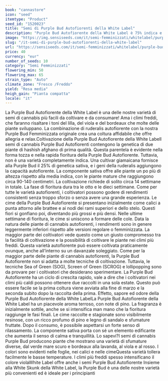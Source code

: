 ```yaml
---
book: "cannastore"
icon: "seed"
itemtype: "Product"
seed_id: "1520023"
title: "Semi di Purple Bud Autofiorenti della White Label"
description: "Purple Bud Autofiorente della White Label è 75% indica e 25% sativa. È autofiorente, prospera anche in climi freddi, è apprezzata per la tonalità viola."
image: "https://img.sensiseeds.com/it/semi-femminizzati/whitelabel/purple-bud-autoflowering-image.png"
slug: "/it-semi-di-purple-bud-autofiorenti-della-white-label"
url: "https://sensiseeds.com/it/semi-femminizzati/whitelabel/purple-bud-autoflowering?a_aid=cannastore"
price: 40
currency: "eur"
number_of_seeds: 10
category: "Semi Femminizzati"
flowering_min: 50
flowering_max: 65
strain_type: "Auto"
climate_zone: "Fresco /Freddo"
yield: "Resa media"
heigh_gain: "Pianta compatta"
locale: "it"
---
```

La Purple Bud Autofiorente della White Label è una delle nostre varietà di semi di cannabis più facili da coltivare e da consumare! Ama i climi freddi, che faranno risaltare i toni del lilla, del viola e del bordeaux che molte delle piante sviluppano. La combinazione di ruderalis autofiorente con la nostra Purple Bud Femminizzata originale crea una coltura affidabile che offre allegria e relax.Coltivazione della Purple Bud Autofiorente della White LabelI semi di cannabis Purple Bud Autofiorenti contengono la genetica di due piante di hashish afghano di prima qualità. Questa parentela è evidente nella forma tozza e nella rapida fioritura della Purple Bud Autofiorente. Tuttavia, non è una varietà completamente indica. Una cultivar giamaicana fornisce alla Purple Bud il 25% di genetica sativa, e i geni della ruderalis aggiungono la capacità autofiorente. La componente sativa offre alle piante un po più di altezza rispetto alla media indica, con le piante mature che raggiungono circa 90-140 centimetri. La coltivazione richiede di solito circa 14 settimane in totale. La fase di fioritura dura tra le otto e le dieci settimane. Come per tutte le varietà autofiorenti, i coltivatori possono godere di rendimenti consistenti senza troppo sforzo o senza avere una grande esperienza. Le cime della Purple Bud Autofiorente si presentano inizialmente come calici a punta attorno alle brattee e ai nodi dei rami superiori e dello stelo. Questi fiori si gonfiano poi, diventando più grossi e più densi. Nelle ultime settimane di fioritura, le cime si uniscono a formare delle cole. Data la natura delle piante di cannabis autofiorenti, i rendimenti sono in genere leggermente inferiori rispetto alle versioni regolare o femminizzata. La maggior parte dei coltivatori vede questo come un giusto compromesso tra la facilità di coltivazione e la possibilità di coltivare le piante nei climi più freddi. Questa varietà autofiorente può essere coltivata praticamente ovunque, anche all’interno su un davanzale soleggiato. Come per la maggior parte delle piante di cannabis autofiorenti, la Purple Bud Autofiorente non si adatta a molte tecniche di coltivazione. Tuttavia, le tecniche Sea of Green (SOG), Screen of Green (SCROG) e lollipopping sono da provare per i coltivatori che desiderano sperimentare. La Purple Bud Autofiorente ha un ciclo di crescita rapido, vale a dire che i coltivatori nei climi più caldi possono ottenere due raccolti in una sola estate. Questo può essere facile se la prima coltura viene avviata alla fine di marzo e la seconda subito dopo la raccolta della prima. Effetto, sapore ed odore della Purple Bud Autofiorente della White LabelLa Purple Bud Autofiorente della White Label ha un piacevole aroma terroso, con note di pino. La fragranza è inizialmente sottile, anche se si intensifica man mano che la fioritura raggiunge le fasi finali. Le cime raccolte e stagionate sono visibilmente resinose, con un ricco profumo di pino e legno di sandalo e sfumature fruttate. Dopo il consumo, è possibile aspettarsi un forte senso di rilassamento. La componente sativa porta con sé un elemento edificante che aumenta il senso di calma e tranquillità. Lo sapevi?I semi di cannabis Purple Bud producono piante che mostrano una varietà di sfumature diverse, dal verde mare scuro e bordeaux alla lavanda, al viola e al rosso. I colori sono evidenti nelle foglie, nei calici e nelle cimeQuesta varietà tollera facilmente le basse temperature. I climi più freddi spesso intensificano il colore violaWhite Label offre anche i semi Purple Bud Autofiorente Insieme alla White Skunk della White Label, la Purple Bud è una delle nostre varietà più convenienti ed è ideale per i principianti
